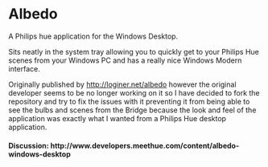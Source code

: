 # Albedo
A Philips hue application for the Windows Desktop.

Sits neatly in the system tray allowing you to quickly get to your Philips Hue scenes from your Windows PC and has a really nice Windows Modern interface.

Originally published by http://loginer.net/albedo however the original developer seems to be no longer working on it so I have decided to fork the repository and try to fix the issues with it preventing it from being able to see the bulbs and scenes from the Bridge because the look and feel of the application was exactly what I wanted from a Philips Hue desktop application.

<h4>Discussion: http://www.developers.meethue.com/content/albedo-windows-desktop</h4>
